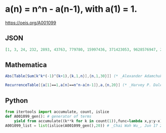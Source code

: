 # a\(n\) \= n^n \- a\(n\-1\), with a\(1\) \= 1\.
https://oeis.org/A001099
## JSON
```JSON
[1, 3, 24, 232, 2893, 43763, 779780, 15997436, 371423053, 9628576947, 275683093664, 8640417354592, 294234689237661, 10817772136320355, 427076118244539020, 18019667955465012596, 809220593930871751581, 38537187481365665823843, 1939882468178947923300136]
```
## Mathematica
```Mathematica
Abs[Table[Sum[k^k*(-1)^(k+1),{k,1,n}],{n,1,30}]] (* _Alexander Adamchuk_, Jun 30 2006 *)
```
```Mathematica
RecurrenceTable[{a[1]==1,a[n]==n^n-a[n-1]},a,{n,20}] (* _Harvey P. Dale_, Jan 21 2015 *)
```
## Python
```Python
from itertools import accumulate, count, islice
def A001099_gen(): # generator of terms
    yield from accumulate((k**k for k in count(1)),func=lambda x,y:y-x)
A001099_list = list(islice(A001099_gen(),20)) # _Chai Wah Wu_, Jun 17 2022
```
